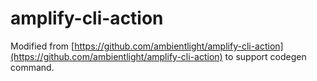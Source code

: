 # amplify-cli-action
Modified from [https://github.com/ambientlight/amplify-cli-action](https://github.com/ambientlight/amplify-cli-action) to support codegen command.
